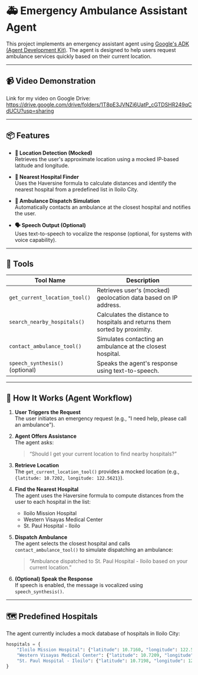 # 🚑 Emergency Ambulance Assistant Agent

This project implements an emergency assistant agent using [Google's ADK (Agent Development Kit)](https://developers.generativeai.google). The agent is designed to help users request ambulance services quickly based on their current location.

---

## 📹 Video Demonstration

Link for my video on Google Drive: https://drive.google.com/drive/folders/1T8pE3JVNZi6UatP_cGTDSHR249qCdUCU?usp=sharing

---

## 📦 Features

- **📍 Location Detection (Mocked)**  
  Retrieves the user's approximate location using a mocked IP-based latitude and longitude.

- **🏥 Nearest Hospital Finder**  
  Uses the Haversine formula to calculate distances and identify the nearest hospital from a predefined list in Iloilo City.

- **🚨 Ambulance Dispatch Simulation**  
  Automatically contacts an ambulance at the closest hospital and notifies the user.

- **🗣️ Speech Output (Optional)**  
  Uses text-to-speech to vocalize the response (optional, for systems with voice capability).

---

## 🔧 Tools

| Tool Name                  | Description                                                              |
|----------------------------|--------------------------------------------------------------------------|
| `get_current_location_tool()` | Retrieves user's (mocked) geolocation data based on IP address.        |
| `search_nearby_hospitals()`   | Calculates the distance to hospitals and returns them sorted by proximity. |
| `contact_ambulance_tool()`    | Simulates contacting an ambulance at the closest hospital.             |
| `speech_synthesis()` (optional) | Speaks the agent's response using text-to-speech.                     |

---

## 🧠 How It Works (Agent Workflow)

1. **User Triggers the Request**  
   The user initiates an emergency request (e.g., "I need help, please call an ambulance").

2. **Agent Offers Assistance**  
   The agent asks:  
   > “Should I get your current location to find nearby hospitals?”

3. **Retrieve Location**  
   The `get_current_location_tool()` provides a mocked location (e.g., `{latitude: 10.7202, longitude: 122.5621}`).

4. **Find the Nearest Hospital**  
   The agent uses the Haversine formula to compute distances from the user to each hospital in the list:
   - Iloilo Mission Hospital
   - Western Visayas Medical Center
   - St. Paul Hospital - Iloilo

5. **Dispatch Ambulance**  
   The agent selects the closest hospital and calls `contact_ambulance_tool()` to simulate dispatching an ambulance:
   > “Ambulance dispatched to St. Paul Hospital - Iloilo based on your current location.”

6. **(Optional) Speak the Response**  
   If speech is enabled, the message is vocalized using `speech_synthesis()`.

---

## 🗺️ Predefined Hospitals

The agent currently includes a mock database of hospitals in Iloilo City:

```python
hospitals = {
    "Iloilo Mission Hospital": {"latitude": 10.7160, "longitude": 122.5642},
    "Western Visayas Medical Center": {"latitude": 10.7209, "longitude": 122.5596},
    "St. Paul Hospital - Iloilo": {"latitude": 10.7198, "longitude": 122.5615},
}
